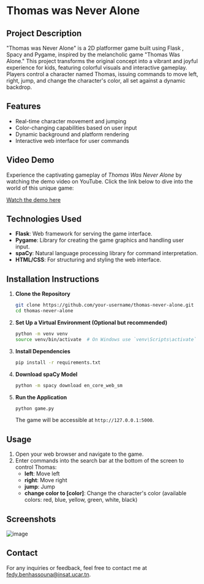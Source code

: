 # Thomas was Never Alone

## Project Description
"Thomas was Never Alone" is a 2D platformer game built using Flask , Spacy and Pygame, inspired by the melancholic game "Thomas Was Alone." This project transforms the original concept into a vibrant and joyful experience for kids, featuring colorful visuals and interactive gameplay. Players control a character named Thomas, issuing commands to move left, right, jump, and change the character's color, all set against a dynamic backdrop.

## Features
- Real-time character movement and jumping
- Color-changing capabilities based on user input
- Dynamic background and platform rendering
- Interactive web interface for user commands

## Video Demo

Experience the captivating gameplay of *Thomas Was Never Alone* by watching the demo video on YouTube. Click the link below to dive into the world of this unique game:

[Watch the demo here](https://www.youtube.com/watch?v=Zp_TGSApLiU)

## Technologies Used
- **Flask**: Web framework for serving the game interface.
- **Pygame**: Library for creating the game graphics and handling user input.
- **spaCy**: Natural language processing library for command interpretation.
- **HTML/CSS**: For structuring and styling the web interface.

## Installation Instructions

1. **Clone the Repository**
   ```bash
   git clone https://github.com/your-username/thomas-never-alone.git
   cd thomas-never-alone
   ```

2. **Set Up a Virtual Environment (Optional but recommended)**
   ```bash
   python -m venv venv
   source venv/bin/activate  # On Windows use `venv\Scripts\activate`
   ```

3. **Install Dependencies**
   ```bash
   pip install -r requirements.txt
   ```

4. **Download spaCy Model**
   ```bash
   python -m spacy download en_core_web_sm
   ```

5. **Run the Application**
   ```bash
   python game.py
   ```

   The game will be accessible at `http://127.0.0.1:5000`.

## Usage
1. Open your web browser and navigate to the game.
2. Enter commands into the search bar at the bottom of the screen to control Thomas:
   - **left**: Move left
   - **right**: Move right
   - **jump**: Jump
   - **change color to [color]**: Change the character's color (available colors: red, blue, yellow, green, white, black)

## Screenshots
![image](https://github.com/user-attachments/assets/bc338bc4-a011-4806-9a94-d957ec031c02)

## Contact
For any inquiries or feedback, feel free to contact me at fedy.benhassouna@insat.ucar.tn.
